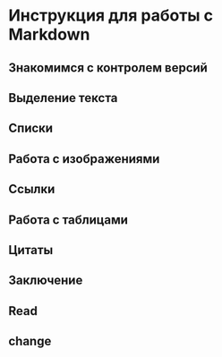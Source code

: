 # Инструкция для работы с Markdown
## Знакомимся с контролем версий
## Выделение текста

## Списки

## Работа с изображениями

## Ссылки

## Работа с таблицами

## Цитаты

## Заключение
## Read
## change
